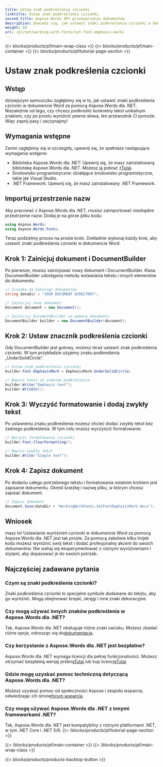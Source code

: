 ```yaml
---
title: Ustaw znak podkreślenia czcionki
linktitle: Ustaw znak podkreślenia czcionki
second_title: Aspose.Words API przetwarzania dokumentów
description: Dowiedz się, jak ustawić znaki podkreślenia czcionki w dokumentach Word za pomocą Aspose.Words dla .NET dzięki temu szczegółowemu przewodnikowi krok po kroku. Idealne dla programistów .NET.
weight: 10
url: /pl/net/working-with-fonts/set-font-emphasis-mark/
---
```


{{< blocks/products/pf/main-wrap-class >}}
{{< blocks/products/pf/main-container >}}
{{< blocks/products/pf/tutorial-page-section >}}

# Ustaw znak podkreślenia czcionki

## Wstęp

dzisiejszym samouczku zagłębimy się w to, jak ustawić znaki podkreślenia czcionki w dokumencie Word za pomocą Aspose.Words dla .NET. Niezależnie od tego, czy chcesz podkreślić konkretny tekst unikalnym znakiem, czy po prostu wyróżnić pewne słowa, ten przewodnik Ci pomoże. Więc zapnij pasy i zaczynajmy!

## Wymagania wstępne

Zanim zagłębimy się w szczegóły, upewnij się, że spełniasz następujące wymagania wstępne:

-  Biblioteka Aspose.Words dla .NET: Upewnij się, że masz zainstalowaną bibliotekę Aspose.Words dla .NET. Możesz ją pobrać z[Tutaj](https://releases.aspose.com/words/net/).
- Środowisko programistyczne: działające środowisko programistyczne, takie jak Visual Studio.
- .NET Framework: Upewnij się, że masz zainstalowany .NET Framework.

## Importuj przestrzenie nazw

Aby pracować z Aspose.Words dla .NET, musisz zaimportować niezbędne przestrzenie nazw. Dodaj je na górze pliku kodu:

```csharp
using Aspose.Words;
using Aspose.Words.Fonts;
```

Teraz podzielmy proces na proste kroki. Dokładnie wykonaj każdy krok, aby ustawić znaki podkreślenia czcionki w dokumencie Word.

## Krok 1: Zainicjuj dokument i DocumentBuilder

Po pierwsze, musisz zainicjować nowy dokument i DocumentBuilder. Klasa DocumentBuilder udostępnia metody wstawiania tekstu i innych elementów do dokumentu.

```csharp
// Ścieżka do katalogu dokumentów
string dataDir = "YOUR DOCUMENT DIRECTORY";

// Zainicjuj nowy dokument
Document document = new Document();

// Zainicjuj DocumentBuilder za pomocą dokumentu
DocumentBuilder builder = new DocumentBuilder(document);
```

## Krok 2: Ustaw znacznik podkreślenia czcionki

Gdy DocumentBuilder jest gotowy, możesz teraz ustawić znak podkreślenia czcionki. W tym przykładzie użyjemy znaku podkreślenia „UnderSolidCircle”.

```csharp
// Ustaw znak podkreślenia czcionki
builder.Font.EmphasisMark = EmphasisMark.UnderSolidCircle;

// Napisz tekst ze znakiem podkreślenia
builder.Write("Emphasis text");
builder.Writeln();
```

## Krok 3: Wyczyść formatowanie i dodaj zwykły tekst

Po ustawieniu znaku podkreślenia możesz chcieć dodać zwykły tekst bez żadnego podkreślenia. W tym celu musisz wyczyścić formatowanie.

```csharp
// Wyczyść formatowanie czcionki
builder.Font.ClearFormatting();

// Napisz zwykły tekst
builder.Write("Simple text");
```

## Krok 4: Zapisz dokument

Po dodaniu całego potrzebnego tekstu i formatowania ostatnim krokiem jest zapisanie dokumentu. Określ ścieżkę i nazwę pliku, w którym chcesz zapisać dokument.

```csharp
// Zapisz dokument
document.Save(dataDir + "WorkingWithFonts.SetFontEmphasisMark.docx");
```

## Wniosek

masz to! Ustawianie wyróżnień czcionki w dokumencie Word za pomocą Aspose.Words dla .NET jest tak proste. Za pomocą zaledwie kilku linijek kodu możesz wyróżnić swój tekst i dodać profesjonalny akcent do swoich dokumentów. Nie wahaj się eksperymentować z różnymi wyróżnieniami i stylami, aby dopasować je do swoich potrzeb.

## Najczęściej zadawane pytania

### Czym są znaki podkreślenia czcionki?

Znaki podkreślenia czcionki to specjalne symbole dodawane do tekstu, aby go wyróżnić. Mogą obejmować kropki, okręgi i inne znaki dekoracyjne.

### Czy mogę używać innych znaków podkreślenia w Aspose.Words dla .NET?

 Tak, Aspose.Words dla .NET obsługuje różne znaki nacisku. Możesz zbadać różne opcje, odnosząc się do[dokumentacja](https://reference.aspose.com/words/net/).

### Czy korzystanie z Aspose.Words dla .NET jest bezpłatne?

 Aspose.Words dla .NET wymaga licencji dla pełnej funkcjonalności. Możesz otrzymać bezpłatną wersję próbną[Tutaj](https://releases.aspose.com/) lub kup licencję[Tutaj](https://purchase.aspose.com/buy).

### Gdzie mogę uzyskać pomoc techniczną dotyczącą Aspose.Words dla .NET?

 Możesz uzyskać pomoc od społeczności Aspose i zespołu wsparcia, odwiedzając ich stronę[forum wsparcia](https://forum.aspose.com/c/words/8).

### Czy mogę używać Aspose.Words dla .NET z innymi frameworkami .NET?

Tak, Aspose.Words dla .NET jest kompatybilny z różnymi platformami .NET, w tym .NET Core i .NET 5/6.
{{< /blocks/products/pf/tutorial-page-section >}}

{{< /blocks/products/pf/main-container >}}
{{< /blocks/products/pf/main-wrap-class >}}

{{< blocks/products/products-backtop-button >}}
